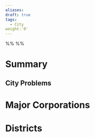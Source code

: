 ```yaml
---
aliases:
draft: true
tags:
  - City
weight:'0'
---
```

%%
%%

# Summary

## City Problems

# Major Corporations

# Districts